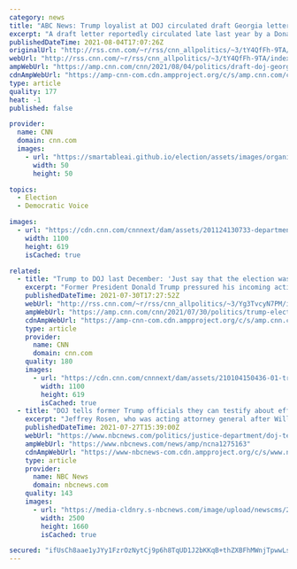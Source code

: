 ```yaml
---
category: news
title: "ABC News: Trump loyalist at DOJ circulated draft Georgia letter with false election fraud claims"
excerpt: "A draft letter reportedly circulated late last year by a Donald Trump-loyalist at the Justice Department shows the lengths his allies were willing to go to overturn the presidential election.\n    \n"
publishedDateTime: 2021-08-04T17:07:26Z
originalUrl: "http://rss.cnn.com/~r/rss/cnn_allpolitics/~3/tY4QfFh-9TA/index.html"
webUrl: "http://rss.cnn.com/~r/rss/cnn_allpolitics/~3/tY4QfFh-9TA/index.html"
ampWebUrl: "https://amp.cnn.com/cnn/2021/08/04/politics/draft-doj-georgia-letter-election-reversal/index.html"
cdnAmpWebUrl: "https://amp-cnn-com.cdn.ampproject.org/c/s/amp.cnn.com/cnn/2021/08/04/politics/draft-doj-georgia-letter-election-reversal/index.html"
type: article
quality: 177
heat: -1
published: false

provider:
  name: CNN
  domain: cnn.com
  images:
    - url: "https://smartableai.github.io/election/assets/images/organizations/cnn.com-50x50.jpg"
      width: 50
      height: 50

topics:
  - Election
  - Democratic Voice

images:
  - url: "https://cdn.cnn.com/cnnnext/dam/assets/201124130733-department-of-justice-headquarters-file-super-tease.jpg"
    width: 1100
    height: 619
    isCached: true

related:
  - title: "Trump to DOJ last December: 'Just say that the election was corrupt + leave the rest to me'"
    excerpt: "Former President Donald Trump pressured his incoming acting Attorney General Jeffrey Rosen to declare that the election was corrupt in an attempt to help Republican members of Congress try to overturn the election result, according to notes of a December 2020 call Trump held with Rosen and acting deputy"
    publishedDateTime: 2021-07-30T17:27:52Z
    webUrl: "http://rss.cnn.com/~r/rss/cnn_allpolitics/~3/Yg3TvcyN7PM/index.html"
    ampWebUrl: "https://amp.cnn.com/cnn/2021/07/30/politics/trump-election-justice/index.html"
    cdnAmpWebUrl: "https://amp-cnn-com.cdn.ampproject.org/c/s/amp.cnn.com/cnn/2021/07/30/politics/trump-election-justice/index.html"
    type: article
    provider:
      name: CNN
      domain: cnn.com
    quality: 180
    images:
      - url: "https://cdn.cnn.com/cnnnext/dam/assets/210104150436-01-trump-1205-super-tease.jpg"
        width: 1100
        height: 619
        isCached: true
  - title: "DOJ tells former Trump officials they can testify about efforts to overturn election"
    excerpt: "Jeffrey Rosen, who was acting attorney general after William Barr stepped down, is among the officials being allowed to testify."
    publishedDateTime: 2021-07-27T15:39:00Z
    webUrl: "https://www.nbcnews.com/politics/justice-department/doj-tells-former-trump-officials-they-can-testify-about-efforts-n1275163"
    ampWebUrl: "https://www.nbcnews.com/news/amp/ncna1275163"
    cdnAmpWebUrl: "https://www-nbcnews-com.cdn.ampproject.org/c/s/www.nbcnews.com/news/amp/ncna1275163"
    type: article
    provider:
      name: NBC News
      domain: nbcnews.com
    quality: 143
    images:
      - url: "https://media-cldnry.s-nbcnews.com/image/upload/newscms/2021_30/3494402/210727-jeffrey-rosen-al-1103.jpg"
        width: 2500
        height: 1660
        isCached: true

secured: "ifUsCh8aae1yJYy1FzrOzNytCj9p6h8TqUD1J2bKKqB+thZXBFhMWnjTpwwLsTiYVrhY/ER0q8GCBbjmsBNmuB6wCJPiMUbOEhmxbK7DWVE1ZLvS6LgM7ARMD9fU/0jZsuM4x4kkn93Lx33JM6WUfUwd9mulCVMf1bsAdgqfDy+hakA22soRYR7xij8lBSCreOJSwXvSw7WrrZbKdEfrTRVJJToVkFQ2ODKt2Dj/z+f4nNGcfmcSsS+uPP6n0ol+MRT7c7q+ZU6xPQr84gq0Mo7lmVRNm10SVvLf6C+1u5zHPuD3x4t+9RjTslSRG3+6leB9WEu9HJqOR2gyK8wNdGz2pfT/UYLUirR5Jx5mHM4=;GMV18hwZfoFoFMd/HPb0tw=="
---
```



